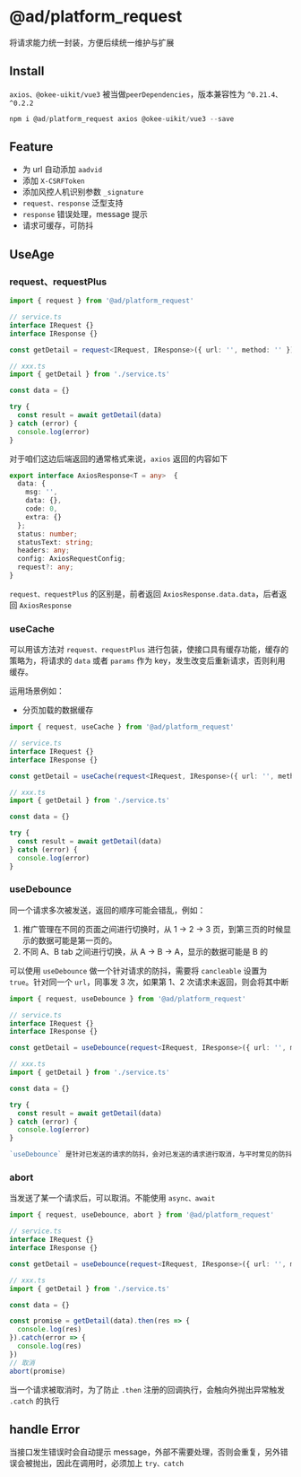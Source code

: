 # @ad/platform_request
将请求能力统一封装，方便后续统一维护与扩展
## Install
`axios、@okee-uikit/vue3` 被当做`peerDependencies`，版本兼容性为 `^0.21.4、^0.2.2`
```javascript
npm i @ad/platform_request axios @okee-uikit/vue3 --save
```
## Feature
- 为 url 自动添加 `aadvid`
- 添加 `X-CSRFToken`
- 添加风控人机识别参数 `_signature`
- `request、response` 泛型支持
- `response` 错误处理，message 提示
- 请求可缓存，可防抖
## UseAge
### request、requestPlus
```typescript
import { request } from '@ad/platform_request'

// service.ts
interface IRequest {}
interface IResponse {}

const getDetail = request<IRequest, IResponse>({ url: '', method: '' })

// xxx.ts
import { getDetail } from './service.ts'

const data = {}

try {
  const result = await getDetail(data)
} catch (error) {
  console.log(error)
}

```

对于咱们这边后端返回的通常格式来说，`axios` 返回的内容如下
```typescript
export interface AxiosResponse<T = any>  {
  data: {
    msg: '',
    data: {},
    code: 0,
    extra: {}
  };
  status: number;
  statusText: string;
  headers: any;
  config: AxiosRequestConfig;
  request?: any;
}
```
`request、requestPlus` 的区别是，前者返回 `AxiosResponse.data.data`，后者返回 `AxiosResponse`
### useCache
可以用该方法对 `request、requestPlus` 进行包装，使接口具有缓存功能，缓存的策略为，将请求的 `data` 或者 `params` 作为 key，发生改变后重新请求，否则利用缓存。

运用场景例如：
- 分页加载的数据缓存

```typescript
import { request, useCache } from '@ad/platform_request'

// service.ts
interface IRequest {}
interface IResponse {}

const getDetail = useCache(request<IRequest, IResponse>({ url: '', method: '' }))

// xxx.ts
import { getDetail } from './service.ts'

const data = {}

try {
  const result = await getDetail(data)
} catch (error) {
  console.log(error)
}

```
### useDebounce
同一个请求多次被发送，返回的顺序可能会错乱，例如：
1. 推广管理在不同的页面之间进行切换时，从 1 -> 2 -> 3 页，到第三页的时候显示的数据可能是第一页的。
2. 不同 A、B tab 之间进行切换，从 A -> B -> A，显示的数据可能是 B 的

可以使用 `useDebounce` 做一个针对请求的防抖，需要将 `cancleable` 设置为 `true`。针对同一个 `url`，同事发 3 次，如果第 1、2 次请求未返回，则会将其中断

```typescript
import { request, useDebounce } from '@ad/platform_request'

// service.ts
interface IRequest {}
interface IResponse {}

const getDetail = useDebounce(request<IRequest, IResponse>({ url: '', method: '', cancleable: true }))

// xxx.ts
import { getDetail } from './service.ts'

const data = {}

try {
  const result = await getDetail(data)
} catch (error) {
  console.log(error)
}

`useDebounce` 是针对已发送的请求的防抖，会对已发送的请求进行取消，与平时常见的防抖不一样

```
### abort
当发送了某一个请求后，可以取消。不能使用 `async、await`
```typescript
import { request, useDebounce, abort } from '@ad/platform_request'

// service.ts
interface IRequest {}
interface IResponse {}

const getDetail = useDebounce(request<IRequest, IResponse>({ url: '', method: '', cancleable: true }))

// xxx.ts
import { getDetail } from './service.ts'

const data = {}

const promise = getDetail(data).then(res => {
  console.log(res)
}).catch(error => {
  console.log(res)
})
// 取消
abort(promise)
```
当一个请求被取消时，为了防止 `.then` 注册的回调执行，会触向外抛出异常触发 `.catch` 的执行
## handle Error
当接口发生错误时会自动提示 message，外部不需要处理，否则会重复，另外错误会被抛出，因此在调用时，必须加上 `try、catch`